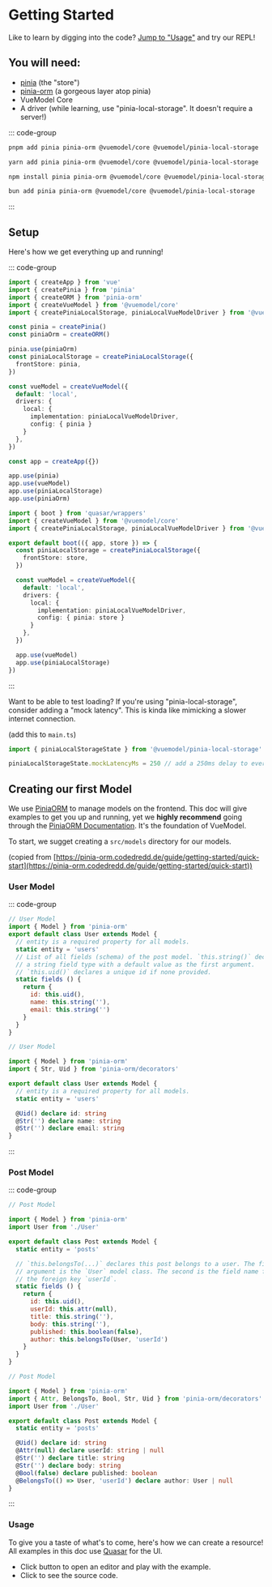 <script setup>
import BasicExampleRaw from './examples/BasicExample.vue?raw'
import BasicExample from './examples/BasicExample.vue'
import { mdiAlphaRBox, mdiCodeTags } from '@quasar/extras/mdi-v7'
</script>

# Getting Started
Like to learn by digging into the code? [Jump to "Usage"](#usage) and try our REPL!

## You will need:
- [pinia](https://pinia.vuejs.org/getting-started.html) (the "store")
- [pinia-orm](https://pinia-orm.codedredd.de/) (a gorgeous layer atop pinia)
- VueModel Core
- A driver (while learning, use "pinia-local-storage". It doesn't require a server!)

::: code-group

```sh [pnpm]
pnpm add pinia pinia-orm @vuemodel/core @vuemodel/pinia-local-storage
```

```sh [yarn]
yarn add pinia pinia-orm @vuemodel/core @vuemodel/pinia-local-storage
```

```sh [npm]
npm install pinia pinia-orm @vuemodel/core @vuemodel/pinia-local-storage
```

```sh [bun]
bun add pinia pinia-orm @vuemodel/core @vuemodel/pinia-local-storage
```

:::

## Setup
Here's how we get everything up and running!

::: code-group

```ts [main.js]
import { createApp } from 'vue'
import { createPinia } from 'pinia'
import { createORM } from 'pinia-orm'
import { createVueModel } from '@vuemodel/core'
import { createPiniaLocalStorage, piniaLocalVueModelDriver } from '@vuemodel/pinia-local-storage'

const pinia = createPinia()
const piniaOrm = createORM()

pinia.use(piniaOrm)
const piniaLocalStorage = createPiniaLocalStorage({
  frontStore: pinia,
})

const vueModel = createVueModel({
  default: 'local',
  drivers: {
    local: {
      implementation: piniaLocalVueModelDriver,
      config: { pinia }
    }
  },
})

const app = createApp({})

app.use(pinia)
app.use(vueModel)
app.use(piniaLocalStorage)
app.use(piniaOrm)
```

```ts [vue-model.ts (Quasar boot file)]
import { boot } from 'quasar/wrappers'
import { createVueModel } from '@vuemodel/core'
import { createPiniaLocalStorage, piniaLocalVueModelDriver } from '@vuemodel/pinia-local-storage'

export default boot(({ app, store }) => {
  const piniaLocalStorage = createPiniaLocalStorage({
    frontStore: store,
  })

  const vueModel = createVueModel({
    default: 'local',
    drivers: {
      local: {
        implementation: piniaLocalVueModelDriver,
        config: { pinia: store }
      }
    },
  })

  app.use(vueModel)
  app.use(piniaLocalStorage)
})

```

:::

Want to be able to test loading? If you're using "pinia-local-storage", consider adding a "mock latency". This is kinda like mimicking a slower internet connection.

(add this to `main.ts`)
```ts
import { piniaLocalStorageState } from '@vuemodel/pinia-local-storage'

piniaLocalStorageState.mockLatencyMs = 250 // add a 250ms delay to every request
```

## Creating our first Model
We use [PiniaORM](https://pinia-orm.codedredd.de/) to manage models on the frontend. This doc will give examples to get you up and running, yet we **highly recommend** going through the [PiniaORM Documentation](https://pinia-orm.codedredd.de/). It's the foundation of VueModel.

To start, we sugget creating a `src/models` directory for our models.

(copied from [https://pinia-orm.codedredd.de/guide/getting-started/quick-start](https://pinia-orm.codedredd.de/guide/getting-started/quick-start))

### User Model

::: code-group

```js [src/models/User.js]
// User Model
import { Model } from 'pinia-orm'
export default class User extends Model {
  // entity is a required property for all models.
  static entity = 'users'
  // List of all fields (schema) of the post model. `this.string()` declares
  // a string field type with a default value as the first argument.
  // `this.uid()` declares a unique id if none provided.
  static fields () {
    return {
      id: this.uid(),
      name: this.string(''),
      email: this.string('')
    }
  }
}
```

```ts [src/models/User.ts]
// User Model

import { Model } from 'pinia-orm'
import { Str, Uid } from 'pinia-orm/decorators'

export default class User extends Model {
  // entity is a required property for all models.
  static entity = 'users'

  @Uid() declare id: string
  @Str('') declare name: string
  @Str('') declare email: string
}
```

:::

### Post Model

::: code-group

```js [src/models/Post.js]
// Post Model

import { Model } from 'pinia-orm'
import User from './User'

export default class Post extends Model {
  static entity = 'posts'

  // `this.belongsTo(...)` declares this post belongs to a user. The first
  // argument is the `User` model class. The second is the field name for
  // the foreign key `userId`.
  static fields () {
    return {
      id: this.uid(),
      userId: this.attr(null),
      title: this.string(''),
      body: this.string(''),
      published: this.boolean(false),
      author: this.belongsTo(User, 'userId')
    }
  }
}
```

```ts [src/models/Post.ts]
// Post Model

import { Model } from 'pinia-orm'
import { Attr, BelongsTo, Bool, Str, Uid } from 'pinia-orm/decorators'
import User from './User'

export default class Post extends Model {
  static entity = 'posts'

  @Uid() declare id: string
  @Attr(null) declare userId: string | null
  @Str('') declare title: string
  @Str('') declare body: string
  @Bool(false) declare published: boolean
  @BelongsTo(() => User, 'userId') declare author: User | null
}
```

:::

### Usage
To give you a taste of what's to come, here's how we can create a resource! All examples in this doc use [Quasar](https://quasar.dev/) for the UI.

- Click <q-btn size="sm" :icon="mdiAlphaRBox" flat round /> button to open an editor and play with the example.
- Click <q-btn size="sm" :icon="mdiCodeTags" flat round /> to see the source code.

<ExamplePanel
  title="Basic Example"
  :content="BasicExampleRaw"
  :exampleComponent="BasicExample"
/>